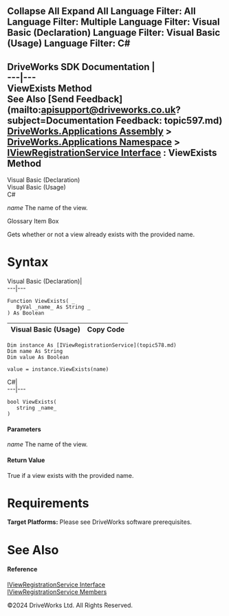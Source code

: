        

 Collapse All Expand All  Language Filter: All  Language Filter: Multiple  Language Filter: Visual Basic (Declaration) Language Filter: Visual Basic (Usage) Language Filter: C#  
---  
DriveWorks SDK Documentation  |   
---|---  
ViewExists Method   
See Also [Send Feedback](mailto:apisupport@driveworks.co.uk?subject=Documentation Feedback: topic597.md)  
[DriveWorks.Applications Assembly](topic13.md) > [DriveWorks.Applications Namespace](topic16.md) > [IViewRegistrationService Interface](topic578.md) : ViewExists Method  
---  
  
Visual Basic (Declaration)    
Visual Basic (Usage)    
C# 

_name_
    The name of the view.

Glossary Item Box

Gets whether or not a view already exists with the provided name. 

# Syntax

Visual Basic (Declaration)|   
---|---  
      
    
    Function ViewExists( _
       ByVal _name_ As String _
    ) As Boolean  
  
Visual Basic (Usage)| Copy Code  
---|---  
      
    
    Dim instance As [IViewRegistrationService](topic578.md)
    Dim name As String
    Dim value As Boolean
     
    value = instance.ViewExists(name)  
  
C#|   
---|---  
      
    
    bool ViewExists( 
       string _name_
    )  
  
#### Parameters

 _name_
    The name of the view.

#### Return Value

True if a view exists with the provided name.

# Requirements

**Target Platforms:** Please see DriveWorks software prerequisites.

# See Also

#### Reference

[IViewRegistrationService Interface](topic578.md)   
[IViewRegistrationService Members](topic579.md)

©2024 DriveWorks Ltd. All Rights Reserved.
